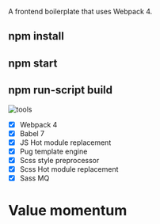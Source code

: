 A frontend boilerplate that uses Webpack 4.

## npm install

## npm start

## npm run-script build

![tools](https://preview.ibb.co/mDpt1e/ukyo_tools.jpg)

- [x] Webpack 4
- [x] Babel 7
- [x] JS Hot module replacement
- [x] Pug template engine
- [x] Scss style preprocessor
- [x] Scss Hot module replacement
- [x] Sass MQ

# Value momentum
